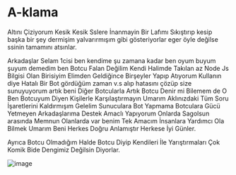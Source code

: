 # A-klama

Altını Çiziyorum Kesik Kesik Sslere İnanmayin Bir Lafımı Sıkıştırıp kesip başka bir şey dermişim yalvarırmışım gibi gösteriyorlar eger öyle değilse ssinin tamamını atsınlar.

Arkadaşlar Selam 1cisi ben kendime şu zamana kadar ben oyum buyum şuyum demedim ben Botcu Falan Değilim Kendi Halimde Takılan az Node Js Bilgisi Olan Birisiyim
Elimden Geldiğince Birşeyler Yapıp Atıyorum Kullanın diye Hatalı Bir Bot gördüğüm zaman v.s alıp hatasını çözüp size sunuyuyorum artık beni Diğer Botcularla Artık Botcu Denir mi Bilemem de O Ben Botcuyum Diyen Kişilerle Karşılaştırmayın Umarım Aklınızdaki Tüm Soru İşaretlerini Kaldırmışım
Gelelim Sunuculara Bot Yapmama Botculara Gücü Yetmeyen Arkadaşlarıma Destek Amaclı Yapıyorum Onlarda Sagolsun arasında Memnun Olanlarda var benim Tek Amacım İnsanlara Yardımcı Ola Bilmek Umarım Beni Herkes Doğru Anlamıştır Herkese İyi Günler. 

Ayrıca Botcu Olmadığım Halde Botcu Diyip Kendileri İle Yarıştırmaları Çok Komik Bide Dengimiz Değilsin Diyorlar.

![image](https://cdn.discordapp.com/attachments/966020583341039706/1045277987190362112/Adsz.png)
